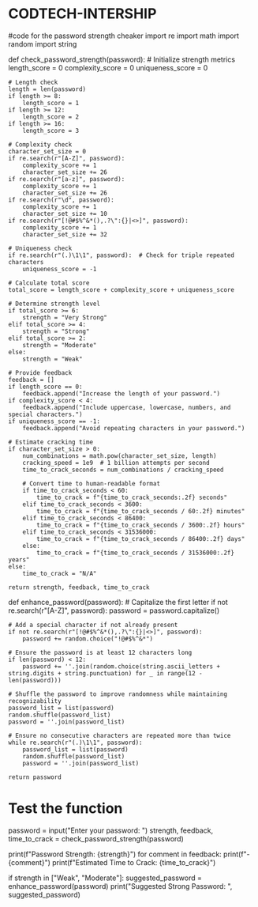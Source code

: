 # CODTECH-INTERSHIP
#code for the password strength cheaker 
import re
import math
import random
import string

def check_password_strength(password):
    # Initialize strength metrics
    length_score = 0
    complexity_score = 0
    uniqueness_score = 0
    
    # Length check
    length = len(password)
    if length >= 8:
        length_score = 1
    if length >= 12:
        length_score = 2
    if length >= 16:
        length_score = 3

    # Complexity check
    character_set_size = 0
    if re.search(r"[A-Z]", password):
        complexity_score += 1
        character_set_size += 26
    if re.search(r"[a-z]", password):
        complexity_score += 1
        character_set_size += 26
    if re.search(r"\d", password):
        complexity_score += 1
        character_set_size += 10
    if re.search(r"[!@#$%^&*(),.?\":{}|<>]", password):
        complexity_score += 1
        character_set_size += 32

    # Uniqueness check
    if re.search(r"(.)\1\1", password):  # Check for triple repeated characters
        uniqueness_score = -1

    # Calculate total score
    total_score = length_score + complexity_score + uniqueness_score

    # Determine strength level
    if total_score >= 6:
        strength = "Very Strong"
    elif total_score >= 4:
        strength = "Strong"
    elif total_score >= 2:
        strength = "Moderate"
    else:
        strength = "Weak"

    # Provide feedback
    feedback = []
    if length_score == 0:
        feedback.append("Increase the length of your password.")
    if complexity_score < 4:
        feedback.append("Include uppercase, lowercase, numbers, and special characters.")
    if uniqueness_score == -1:
        feedback.append("Avoid repeating characters in your password.")
    
    # Estimate cracking time
    if character_set_size > 0:
        num_combinations = math.pow(character_set_size, length)
        cracking_speed = 1e9  # 1 billion attempts per second
        time_to_crack_seconds = num_combinations / cracking_speed

        # Convert time to human-readable format
        if time_to_crack_seconds < 60:
            time_to_crack = f"{time_to_crack_seconds:.2f} seconds"
        elif time_to_crack_seconds < 3600:
            time_to_crack = f"{time_to_crack_seconds / 60:.2f} minutes"
        elif time_to_crack_seconds < 86400:
            time_to_crack = f"{time_to_crack_seconds / 3600:.2f} hours"
        elif time_to_crack_seconds < 31536000:
            time_to_crack = f"{time_to_crack_seconds / 86400:.2f} days"
        else:
            time_to_crack = f"{time_to_crack_seconds / 31536000:.2f} years"
    else:
        time_to_crack = "N/A"

    return strength, feedback, time_to_crack

def enhance_password(password):
    # Capitalize the first letter
    if not re.search(r"[A-Z]", password):
        password = password.capitalize()
    
    # Add a special character if not already present
    if not re.search(r"[!@#$%^&*(),.?\":{}|<>]", password):
        password += random.choice("!@#$%^&*")
    
    # Ensure the password is at least 12 characters long
    if len(password) < 12:
        password += ''.join(random.choice(string.ascii_letters + string.digits + string.punctuation) for _ in range(12 - len(password)))
    
    # Shuffle the password to improve randomness while maintaining recognizability
    password_list = list(password)
    random.shuffle(password_list)
    password = ''.join(password_list)
    
    # Ensure no consecutive characters are repeated more than twice
    while re.search(r"(.)\1\1", password):
        password_list = list(password)
        random.shuffle(password_list)
        password = ''.join(password_list)

    return password

# Test the function
password = input("Enter your password: ")
strength, feedback, time_to_crack = check_password_strength(password)

print(f"Password Strength: {strength}")
for comment in feedback:
    print(f"- {comment}")
print(f"Estimated Time to Crack: {time_to_crack}")

if strength in ["Weak", "Moderate"]:
    suggested_password = enhance_password(password)
    print("Suggested Strong Password: ", suggested_password)
